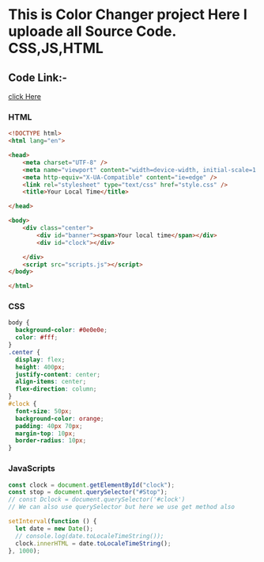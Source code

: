 # This is Color Changer project Here I uploade all Source Code. CSS,JS,HTML

## Code Link:-

[click Here](https://github.com/sumitkumarsharm/Js-sumit-youtube)

### HTML

```HTML
<!DOCTYPE html>
<html lang="en">

<head>
    <meta charset="UTF-8" />
    <meta name="viewport" content="width=device-width, initial-scale=1.0" />
    <meta http-equiv="X-UA-Compatible" content="ie=edge" />
    <link rel="stylesheet" type="text/css" href="style.css" />
    <title>Your Local Time</title>

</head>

<body>
    <div class="center">
        <div id="banner"><span>Your local time</span></div>
        <div id="clock"></div>

    </div>
    <script src="scripts.js"></script>
</body>

</html>
```

### CSS

```css
body {
  background-color: #0e0e0e;
  color: #fff;
}
.center {
  display: flex;
  height: 400px;
  justify-content: center;
  align-items: center;
  flex-direction: column;
}
#clock {
  font-size: 50px;
  background-color: orange;
  padding: 40px 70px;
  margin-top: 10px;
  border-radius: 10px;
}
```

### JavaScripts

```javascript
const clock = document.getElementById("clock");
const stop = document.querySelector("#Stop");
// const Dclock = document.querySelector('#clock')
// We can also use querySelector but here we use get method also

setInterval(function () {
  let date = new Date();
  // console.log(date.toLocaleTimeString());
  clock.innerHTML = date.toLocaleTimeString();
}, 1000);
```
